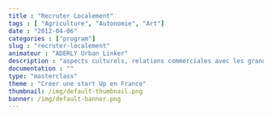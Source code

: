 ```yaml
---
title : "Recruter Localement"
tags : [ "Agriculture", "Autonomie", "Art"]
date : "2012-04-06"
categories : ["program"]
slug : "recruter-localement"
animateur : "ADERLY Urban Linker"
description : "aspects culturels, relations commerciales avec les grands groupes…"
documentation : ""
type: "masterclass"
theme : "Créer une start Up en France"
thumbnail: /img/default-thumbnail.png
banner: /img/default-banner.png
---
```

